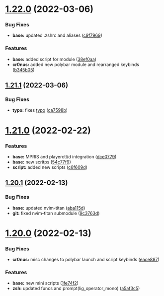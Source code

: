 # [1.22.0](https://github.com/umgbhalla/dotstow/compare/v1.21.1...v1.22.0) (2022-03-06)


### Bug Fixes

* **base:** updated .zshrc and aliases ([c9f7969](https://github.com/umgbhalla/dotstow/commit/c9f79698f93c8dc1f12696c981d4ef9bc9bba09a))


### Features

* **base:** added script for module ([38ef0aa](https://github.com/umgbhalla/dotstow/commit/38ef0aa239fef23c155bcd3e5e351f9e8f8a85fd))
* **cr0nus:** added new polybar module and rearranged keybinds ([b345b05](https://github.com/umgbhalla/dotstow/commit/b345b05f2e84eeb18de1b14edfaf8229a7d0dfa7))



## [1.21.1](https://github.com/umgbhalla/dotstow/compare/v1.21.0...v1.21.1) (2022-03-06)


### Bug Fixes

* **typo:** fixes [typo](https://github.com/umgbhalla/dotstow/issues/4) ([ca7598b](https://github.com/umgbhalla/dotstow/commit/ca7598b050f1ad205eee0513254857982b873118))



# [1.21.0](https://github.com/umgbhalla/dotstow/compare/v1.20.1...v1.21.0) (2022-02-22)


### Features

* **base:** MPRIS and playerctl/d integration ([dce0779](https://github.com/umgbhalla/dotstow/commit/dce077976e28930ee8cab1fb8871fa76a5ebe24c))
* **base:** new scritps ([54c77f9](https://github.com/umgbhalla/dotstow/commit/54c77f948ac6417027ee7449adc0a6e0da5de7f9))
* **script:** added new scripts ([c6f609d](https://github.com/umgbhalla/dotstow/commit/c6f609d8fca8f99b1b1f3c009a96a8bcb02285b9))



## [1.20.1](https://github.com/umgbhalla/dotstow/compare/v1.20.0...v1.20.1) (2022-02-13)


### Bug Fixes

* **base:** updated nvim-titan ([aba115d](https://github.com/umgbhalla/dotstow/commit/aba115d39f7187f7182ff5275eeac3b7407fd93d))
* **git:** fixed nvim-titan submodule ([9c3763d](https://github.com/umgbhalla/dotstow/commit/9c3763d7dffc4974e3e3a851c305944292165f95))



# [1.20.0](https://github.com/umgbhalla/dotstow/compare/v1.19.0...v1.20.0) (2022-02-13)


### Bug Fixes

* **cr0nus:** misc changes to polybar launch and script keybinds ([eace887](https://github.com/umgbhalla/dotstow/commit/eace887f8558b7af35f78d1db4e01a71ba311015))


### Features

* **base:** new mini scripts ([1fe74f2](https://github.com/umgbhalla/dotstow/commit/1fe74f263ff6487d5aa9507f7997989abee3be9e))
* **zsh:** updated funcs and prompt(lig_operator_mono) ([a5af3c5](https://github.com/umgbhalla/dotstow/commit/a5af3c573ad08574c33d04692e0f970edc47001e))



